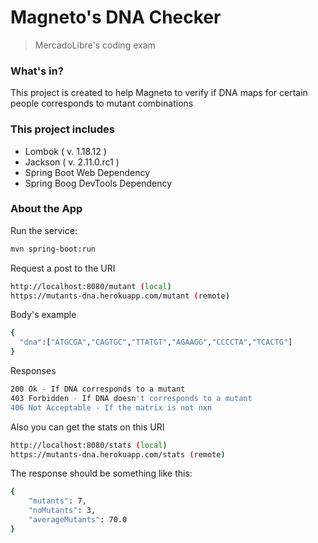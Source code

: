 # Magneto's DNA Checker
> MercadoLibre's coding exam
### What's in?
This project is created to help Magneto to verify if DNA maps for certain people corresponds to mutant combinations

### This project includes
- Lombok ( v. 1.18.12 )
- Jackson ( v. 2.11.0.rc1 )
- Spring Boot Web Dependency
- Spring Boog DevTools Dependency

### About the App

Run the service:
```sh
mvn spring-boot:run
```

Request a post to the URI
```sh
http://localhost:8080/mutant (local)
https://mutants-dna.herokuapp.com/mutant (remote)
```

Body's example
```sh
{
  "dna":["ATGCGA","CAGTGC","TTATGT","AGAAGG","CCCCTA","TCACTG"]
}
```
Responses
```sh
200 Ok - If DNA corresponds to a mutant
403 Forbidden - If DNA doesn't corresponds to a mutant
406 Not Acceptable - If the matrix is not nxn
```

Also you can get the stats on this URI
```sh
http://localhost:8080/stats (local)
https://mutants-dna.herokuapp.com/stats (remote)
```

The response should be something like this:
```sh
{
    "mutants": 7,
    "noMutants": 3,
    "averageMutants": 70.0
}
